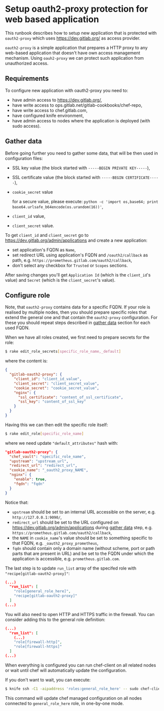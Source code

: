 # Setup oauth2-proxy protection for web based application

This runbook  describes how to setup new application that is protected with `oauth2-proxy` which uses
https://dev.gitlab.org/ as access provider.

`oauth2-proxy` is a simple application that prepares a HTTP proxy to any web-based application
that doesn't have own access management mechanism. Using `oauh2-proxy` we can protect such application
from unauthorized access.

## Requirements

To configure new application with oauth2-proxy you need to:

- have admin access to https://dev.gitlab.org/,
- have write access to ops.gitlab.net/gitlab-cookbooks/chef-repo,
- have write access to chef.gitlab.com,
- have configured knife environment,
- have admin access to nodes where the application is deployed (with sudo access).

## Gather data

Before going further you need to gather some data, that will be then used in configuration
files:

- SSL key value (the block started with `-----BEGIN PRIVATE KEY-----`),
- SSL certificate value (the block started with `-----BEGIN CERTIFICATE-----`),
- `cookie_secret` value

  for a secure value, please execute: `python -c 'import os,base64; print base64.urlsafe_b64encode(os.urandom(16))'`,
- `client_id` value,
- `client_secret` value.

To get `client_id` and `client_secret` go to https://dev.gitlab.org/admin/applications and create a new application:
- set application's FQDN as `Name`,
- set redirect URL using application's FQDN and `/oauth2/callback` as path, e.g.
  `https://prometheus.gitlab.com/oauth2/callback`,
- don't select any checkbox for `Trusted` or `Scopes` sections.

After saving changes you'll get `Application Id` (which is the `client_id`'s value) and `Secret` (which is the
`client_secret`'s value).

## Configure role

Note, that `oauth2-proxy` contains data for a specific FQDN. If your role is realised by multiple
nodes, then you should prepare specific roles that extend the general one and that contain the
`oauth2-proxy` configuration. For these you should repeat steps described in [gather data](#gather-data) section
for each used FQDN.

When we have all roles created, we first need to prepare secrets for the role:

```bash
$ rake edit_role_secrets[specific_role_name,_default]
```

where the content is:

```json
{
  "gitlab-oauth2-proxy": {
    "client_id": "client_id_value",
    "client_secret": "client_secret_value",
    "cookie_secret": "cookie_secret_value",
    "nginx": {
      "ssl_certificate": "content_of_ssl_certificate",
      "ssl_key": "content_of_ssl_key"
    }
  }
}
```

Having this we can then edit the specific role itself:

```bash
$ rake edit_role[specific_role_name]
```

where we need update `"default_attributes"` hash with:

```json
"gitlab-oauth2-proxy": {
  "chef_vault": "specific_role_name",
  "upstream": "upstream_url",
  "redirect_url": "redirect_url",
  "cookie_name": "_oauth2_proxy_NAME",
  "nginx": {
    "enable": true,
    "fqdn": "fqdn"
  }
}
```

Notice that:
- `upstream` should be set to an internal URL accessible on the server, e.g. `http://127.0.0.1:9090/`,
- `redirect_url` should be set to the URL configured on https://dev.gitlab.org/admin/applications during
  [gather data](#gather-data) step, e.g. `https://prometheus.gitlab.com/oauth2/callback`,
- the `NAME` in `cookie_name`'s value should be set to something specific to that FQDN, e.g. `_oauth2_proxy_prometheus`,
- `fqdn` should contain only a domain name (without scheme, port or path parts that are present in URL) and be set
  to the FQDN under which the application is accessible, e.g. `prometheus.gitlab.com`.

The last step is to update `run_list` array of the specifed role with `"recipe[gitlab-oauth2-proxy]"`:

```json
(...)
  "run_list": [
    "role[general_role_here]",
    "recipe[gitlab-oauth2-proxy]"
  ]
(...)
```

You will also need to open HTTP and HTTPS traffic in the firewall. You can consider adding this to the general
role definition:

```json
(...)
  "run_list": [
    (...)
    "role[firewall-http]",
    "role[firewall-https]"
  ]
(...)
```

When everything is configured you can run chef-client on all related nodes or wait until chef will automatically
update the configuration.

If you don't want to wait, you can execute:

```bash
$ knife ssh -C1 -aipaddress 'roles:general_role_here' -- sudo chef-client
```

This command will update chef managed configuration on all nodes connected to `general_role_here` role, in one-by-one
mode.

